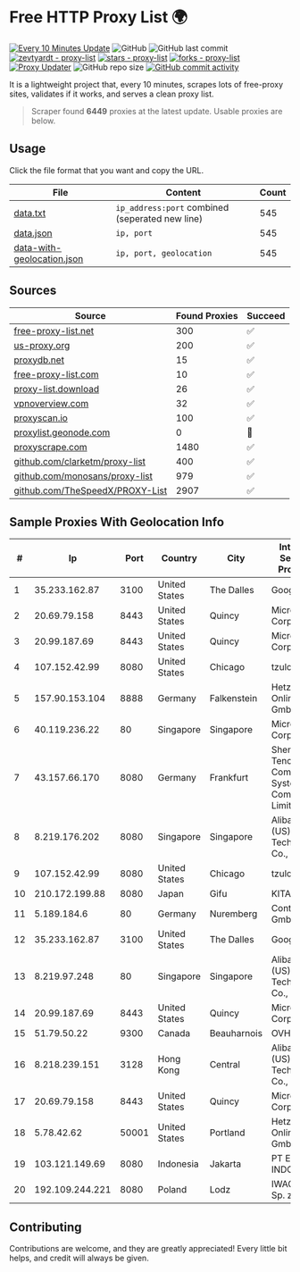 
# Free HTTP Proxy List 🌍

[![Every 10 Minutes Update](https://github.com/mertguvencli/http-proxy-list/actions/workflows/main.yml/badge.svg?branch=main)](https://github.com/mertguvencli/http-proxy-list/actions/workflows/main.yml)
![GitHub](https://img.shields.io/github/license/mertguvencli/http-proxy-list)
![GitHub last commit](https://img.shields.io/github/last-commit/mertguvencli/http-proxy-list)
[![zevtyardt - proxy-list](https://img.shields.io/static/v1?label=zevtyardt&message=proxy-list&color=blue&logo=github)](https://github.com/zevtyardt/proxy-list "Go to GitHub repo")
[![stars - proxy-list](https://img.shields.io/github/stars/zevtyardt/proxy-list?style=social)](https://github.com/zevtyardt/proxy-list)
[![forks - proxy-list](https://img.shields.io/github/forks/zevtyardt/proxy-list?style=social)](https://github.com/zevtyardt/proxy-list)
[![Proxy Updater](https://github.com/zevtyardt/proxy-list/workflows/Proxy%20Updater/badge.svg)](https://github.com/zevtyardt/proxy-list/actions?query=workflow:"Proxy+Updater")
![GitHub repo size](https://img.shields.io/github/repo-size/zevtyardt/proxy-list)
[![GitHub commit activity](https://img.shields.io/github/commit-activity/m/zevtyardt/proxy-list?logo=commits)](https://github.com/zevtyardt/proxy-list/commits/main)

It is a lightweight project that, every 10 minutes, scrapes lots of free-proxy sites, validates if it works, and serves a clean proxy list.

> Scraper found **6449** proxies at the latest update. Usable proxies are below.

## Usage

Click the file format that you want and copy the URL.

|File|Content|Count|
|----|-------|-----|
|[data.txt](https://raw.githubusercontent.com/mertguvencli/http-proxy-list/main/proxy-list/data.txt)|`ip_address:port` combined (seperated new line)|545|
|[data.json](https://raw.githubusercontent.com/mertguvencli/http-proxy-list/main/proxy-list/data.json)|`ip, port`|545|
|[data-with-geolocation.json](https://raw.githubusercontent.com/mertguvencli/http-proxy-list/main/proxy-list/data-with-geolocation.json)|`ip, port, geolocation`|545|

## Sources

|Source|Found Proxies|Succeed|
|------|-------------|-------|
|[free-proxy-list.net](https://free-proxy-list.net)|300|✅|
|[us-proxy.org](https://www.us-proxy.org)|200|✅|
|[proxydb.net](http://proxydb.net)|15|✅|
|[free-proxy-list.com](https://free-proxy-list.com/?page=&port=&type%5B%5D=http&type%5B%5D=https&up_time=0&search=Search)|10|✅|
|[proxy-list.download](https://www.proxy-list.download/HTTP)|26|✅|
|[vpnoverview.com](https://vpnoverview.com/privacy/anonymous-browsing/free-proxy-servers)|32|✅|
|[proxyscan.io](https://www.proxyscan.io)|100|✅|
|[proxylist.geonode.com](https://proxylist.geonode.com/api/proxy-list?limit=300&page=1&sort_by=lastChecked&sort_type=desc&protocols=http,https)|0|🚫|
|[proxyscrape.com](https://api.proxyscrape.com/v2/?request=displayproxies&protocol=http&timeout=10000&country=all&ssl=all&anonymity=all)|1480|✅|
|[github.com/clarketm/proxy-list](https://raw.githubusercontent.com/clarketm/proxy-list/master/proxy-list-raw.txt)|400|✅|
|[github.com/monosans/proxy-list](https://raw.githubusercontent.com/monosans/proxy-list/main/proxies/http.txt)|979|✅|
|[github.com/TheSpeedX/PROXY-List](https://raw.githubusercontent.com/TheSpeedX/PROXY-List/master/http.txt)|2907|✅|


## Sample Proxies With Geolocation Info

|#|Ip|Port|Country|City|Internet Service Provider|
|-|--|----|-------|----|-------------------------|
|1|35.233.162.87|3100|United States|The Dalles|Google LLC|
|2|20.69.79.158|8443|United States|Quincy|Microsoft Corporation|
|3|20.99.187.69|8443|United States|Quincy|Microsoft Corporation|
|4|107.152.42.99|8080|United States|Chicago|tzulo, inc.|
|5|157.90.153.104|8888|Germany|Falkenstein|Hetzner Online GmbH|
|6|40.119.236.22|80|Singapore|Singapore|Microsoft Corporation|
|7|43.157.66.170|8080|Germany|Frankfurt|Shenzhen Tencent Computer Systems Company Limited|
|8|8.219.176.202|8080|Singapore|Singapore|Alibaba (US) Technology Co., Ltd.|
|9|107.152.42.99|8080|United States|Chicago|tzulo, inc.|
|10|210.172.199.88|8080|Japan|Gifu|KITAGATA|
|11|5.189.184.6|80|Germany|Nuremberg|Contabo GmbH|
|12|35.233.162.87|3100|United States|The Dalles|Google LLC|
|13|8.219.97.248|80|Singapore|Singapore|Alibaba (US) Technology Co., Ltd.|
|14|20.99.187.69|8443|United States|Quincy|Microsoft Corporation|
|15|51.79.50.22|9300|Canada|Beauharnois|OVH SAS|
|16|8.218.239.151|3128|Hong Kong|Central|Alibaba (US) Technology Co., Ltd.|
|17|20.69.79.158|8443|United States|Quincy|Microsoft Corporation|
|18|5.78.42.62|50001|United States|Portland|Hetzner Online GmbH|
|19|103.121.149.69|8080|Indonesia|Jakarta|PT EMERIO INDONESIA|
|20|192.109.244.221|8080|Poland|Lodz|IWACOM Sp. z o.o.|



## Contributing

Contributions are welcome, and they are greatly appreciated! Every
little bit helps, and credit will always be given.

